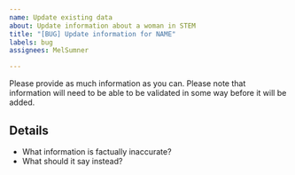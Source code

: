 ```yaml
---
name: Update existing data
about: Update information about a woman in STEM
title: "[BUG] Update information for NAME"
labels: bug
assignees: MelSumner

---
```


Please provide as much information as you can. Please note that information will need to be able to be validated in some way before it will be added. 

## Details

- What information is factually inaccurate?
- What should it say instead?
